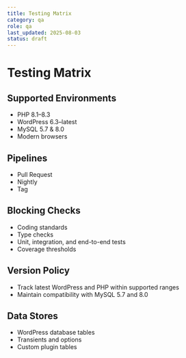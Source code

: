 ```yaml
---
title: Testing Matrix
category: qa
role: qa
last_updated: 2025-08-03
status: draft
---
```


# Testing Matrix

## Supported Environments
- PHP 8.1–8.3
- WordPress 6.3–latest
- MySQL 5.7 & 8.0
- Modern browsers

## Pipelines
- Pull Request
- Nightly
- Tag

## Blocking Checks
- Coding standards
- Type checks
- Unit, integration, and end-to-end tests
- Coverage thresholds

## Version Policy
- Track latest WordPress and PHP within supported ranges
- Maintain compatibility with MySQL 5.7 and 8.0

## Data Stores
- WordPress database tables
- Transients and options
- Custom plugin tables

